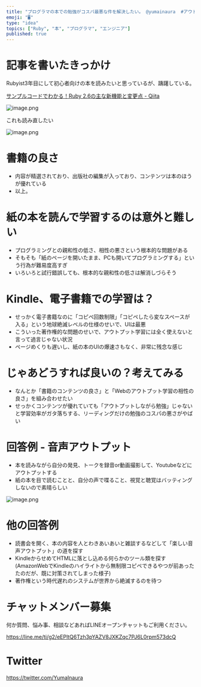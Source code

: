 ```yaml
---
title: "プログラマの本での勉強がコスパ最悪な件を解決したい。 @yumainaura  #アウトプット #書籍 #kindle #比較  @yuma"
emoji: "🖥"
type: "idea"
topics: ["Ruby", "本", "プログラマ", "エンジニア"]
published: true
---
```


# 記事を書いたきっかけ

Rubyist3年目にして初心者向けの本を読みたいと思っているが、躊躇している。

[サンプルコードでわかる！Ruby 2.6の主な新機能と変更点 - Qiita](https://qiita.com/jnchito/items/ce11cb7fccdf4b66af24)

![image.png](https://qiita-image-store.s3.amazonaws.com/0/89618/5d29646b-7004-c55f-2a36-6cb70b56b194.png)

これも読み直したい

![image.png](https://qiita-image-store.s3.amazonaws.com/0/89618/352e309d-9378-586a-1977-bf843fb4bc12.png)


# 書籍の良さ

- 内容が精選されており、出版社の編集が入っており、コンテンツは本のほうが優れている
- 以上。

# 紙の本を読んで学習するのは意外と難しい

- プログラミングとの親和性の低さ、相性の悪さという根本的な問題がある
- そもそも「紙のページを開いたまま、PCも開いてプログラミングする」という行為が難易度高すぎ
- いろいろと試行錯誤しても、根本的な親和性の低さは解消しづらそう

# Kindle、電子書籍での学習は？

- せっかく電子書籍なのに「コピペ回数制限」「コピペしたら変なスペースが入る」という地球絶滅レベルの仕様のせいで、UIは最悪
- こういった著作権的な問題のせいで、アウトプット学習には全く使えないと言って過言じゃない状況
- ページめくりも遅いし、紙の本のUIの爆速さもなく、非常に残念な感じ

# じゃあどうすれば良いの？考えてみる

- なんとか「書籍のコンテンツの良さ」と「Webのアウトプット学習の相性の良さ」を組み合わせたい
- せっかくコンテンツが優れていても「アウトプットしながら勉強」じゃないと学習効率がガタ落ちする、リーディングだけの勉強のコスパの悪さがやばい

# 回答例 - 音声アウトプット

- 本を読みながら自分の発見、トークを録音or動画撮影して、Youtubeなどにアウトプットする
- 紙の本を目で読むことと、自分の声で喋ること、視覚と聴覚はバッティングしないので素晴らしい

![image.png](https://qiita-image-store.s3.amazonaws.com/0/89618/11e9a024-cb13-a02f-b6d8-bbbe1389ce63.png)

# 他の回答例

- 読書会を開く、本の内容を人とわきあいあいと雑談するなどして「楽しい音声アウトプット」の道を探す
- KindleからせめてHTMLに落とし込める何らかのツール類を探す(AmazonWebでKindleのハイライトから無制限コピペできるやつが前あったたのだが、既に対策されてしまった様子)
- 著作権という時代遅れのシステムが世界から絶滅するのを待つ









<!-- Update From Qiita API -->

# チャットメンバー募集


何か質問、悩み事、相談などあればLINEオープンチャットもご利用ください。

https://line.me/ti/g2/eEPltQ6Tzh3pYAZV8JXKZqc7PJ6L0rpm573dcQ





# Twitter


https://twitter.com/YumaInaura


<!-- Update From Qiita API -->


